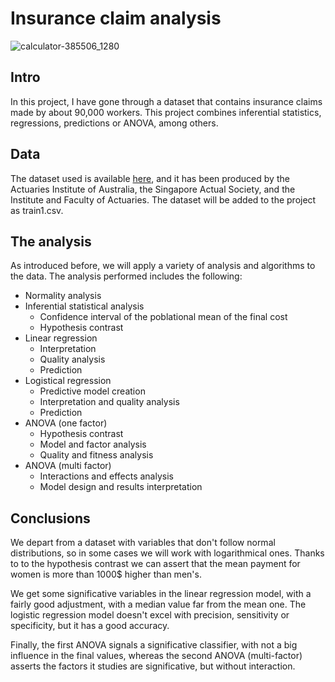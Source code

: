 # Insurance claim analysis

![calculator-385506_1280](https://user-images.githubusercontent.com/81832365/216644407-200349ab-4987-46fa-8af7-e1a23793f62f.jpg)

## Intro

In this project, I have gone through a dataset that contains insurance claims made by about 90,000 workers. This project combines inferential statistics, regressions, predictions or ANOVA, among others.

## Data

The dataset used is available [here](https://www.kaggle.com/c/actuarial-loss-estimation/data), and it has been produced by the Actuaries Institute of Australia, the Singapore Actual Society, and the Institute and Faculty of Actuaries. The dataset will be added to the project as train1.csv.

## The analysis

As introduced before, we will apply a variety of analysis and algorithms to the data. The analysis performed includes the following:

* Normality analysis
* Inferential statistical analysis
  * Confidence interval of the poblational mean of the final cost
  * Hypothesis contrast 
* Linear regression
  * Interpretation
  * Quality analysis
  * Prediction
* Logistical regression
  * Predictive model creation
  * Interpretation and quality analysis
  * Prediction
* ANOVA (one factor)
  * Hypothesis contrast
  * Model and factor analysis
  * Quality and fitness analysis
* ANOVA (multi factor)
  * Interactions and effects analysis
  * Model design and results interpretation

## Conclusions

We depart from a dataset with variables that don't follow normal distributions, so in some cases we will work with logarithmical ones. Thanks to to the hypothesis contrast we can assert that the mean payment for women is more than 1000$ higher than men's.

We get some significative variables in the linear regression model, with a fairly good adjustment, with a median value far from the mean one. The logistic regression model doesn't excel with precision, sensitivity or specificity, but it has a good accuracy. 

Finally, the first ANOVA signals a significative classifier, with not a big influence in the final values, whereas the second ANOVA (multi-factor) asserts the factors it studies are significative, but without interaction.
